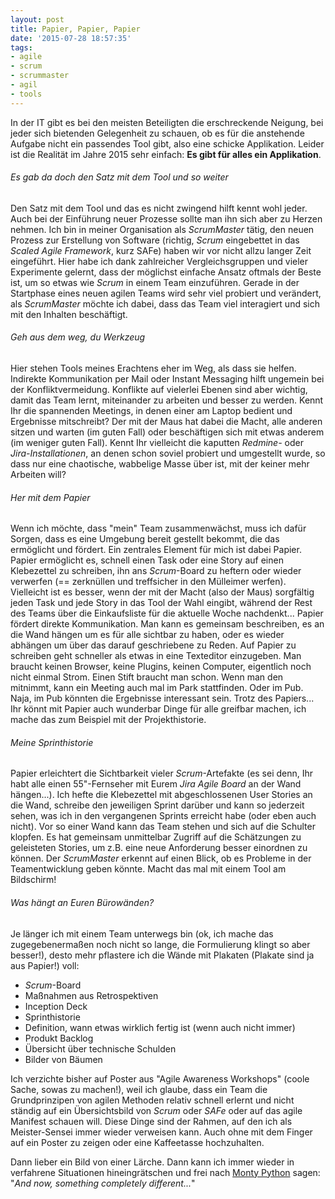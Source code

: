 ```yaml
---
layout: post
title: Papier, Papier, Papier
date: '2015-07-28 18:57:35'
tags:
- agile
- scrum
- scrummaster
- agil
- tools
---
```


In der IT gibt es bei den meisten Beteiligten die erschreckende Neigung, bei jeder sich bietenden Gelegenheit zu schauen, ob es für die anstehende Aufgabe nicht ein passendes Tool gibt, also eine schicke Applikation.
Leider ist die Realität im Jahre 2015 sehr einfach: __Es gibt für alles ein Applikation__.

###### Es gab da doch den Satz mit dem Tool und so weiter

Den Satz mit dem Tool und das es nicht zwingend hilft kennt wohl jeder. Auch bei der Einführung neuer Prozesse sollte man ihn sich aber zu Herzen nehmen. Ich bin in meiner Organisation als _ScrumMaster_ tätig, den neuen Prozess zur Erstellung von Software (richtig, _Scrum_ eingebettet in das _Scaled Agile Framework_, kurz SAFe) haben wir vor nicht allzu langer Zeit eingeführt. Hier habe ich dank zahlreicher Vergleichsgruppen und vieler Experimente gelernt, dass der möglichst einfache Ansatz oftmals der Beste ist, um so etwas wie _Scrum_ in einem Team einzuführen.
Gerade in der Startphase eines neuen agilen Teams wird sehr viel probiert und verändert, als _ScrumMaster_ möchte ich dabei, dass das Team viel interagiert und sich mit den Inhalten beschäftigt.

###### Geh aus dem weg, du Werkzeug
Hier stehen Tools meines Erachtens eher im Weg, als dass sie helfen. Indirekte Kommunikation per Mail oder Instant Messaging hilft ungemein bei der Konfliktvermeidung. Konflikte auf vielerlei Ebenen sind aber wichtig, damit das Team lernt, miteinander zu arbeiten und besser zu werden.
Kennt Ihr die spannenden Meetings, in denen einer am Laptop bedient und Ergebnisse mitschreibt? Der mit der Maus hat dabei die Macht, alle anderen sitzen und warten (im guten Fall) oder beschäftigen sich mit etwas anderem (im weniger guten Fall). 
Kennt Ihr vielleicht die kaputten _Redmine-_ oder _Jira-Installationen_, an denen schon soviel probiert und umgestellt wurde, so dass nur eine chaotische, wabbelige Masse über ist, mit der keiner mehr Arbeiten will?

###### Her mit dem Papier
Wenn ich möchte, dass "mein" Team zusammenwächst, muss ich dafür Sorgen, dass es eine Umgebung bereit gestellt bekommt, die das ermöglicht und fördert. Ein zentrales Element für mich ist dabei Papier.
Papier ermöglicht es, schnell einen Task oder eine Story auf einen Klebezettel zu schreiben, ihn ans _Scrum_-Board zu heftern oder wieder verwerfen (== zerknüllen und treffsicher in den Mülleimer werfen). Vielleicht ist es besser, wenn der mit der Macht (also der Maus) sorgfältig jeden Task und jede Story in das Tool der Wahl eingibt, während der Rest des Teams über die Einkaufsliste für die aktuelle Woche nachdenkt...
Papier fördert direkte Kommunikation. Man kann es gemeinsam beschreiben, es an die Wand hängen um es für alle sichtbar zu haben, oder es wieder abhängen um über das darauf geschriebene zu Reden.
Auf Papier zu schreiben geht schneller als etwas in eine Texteditor einzugeben. Man braucht keinen Browser, keine Plugins, keinen Computer, eigentlich noch nicht einmal Strom. Einen Stift braucht man schon. Wenn man den mitnimmt, kann ein Meeting auch mal im Park stattfinden. Oder im Pub. Naja, im Pub könnten die Ergebnisse interessant sein. Trotz des Papiers...
Ihr könnt mit Papier auch wunderbar Dinge für alle greifbar machen, ich mache das zum Beispiel mit der Projekthistorie.

###### Meine Sprinthistorie
Papier erleichtert die Sichtbarkeit vieler _Scrum_-Artefakte (es sei denn, Ihr habt alle einen 55"-Fernseher mit Eurem _Jira Agile Board_ an der Wand hängen...). Ich hefte die Klebezettel mit abgeschlossenen User Stories an die Wand, schreibe den jeweiligen Sprint darüber und kann so jederzeit sehen, was ich in den vergangenen Sprints erreicht habe (oder eben auch nicht). Vor so einer Wand kann das Team stehen und sich auf die Schulter klopfen. Es hat gemeinsam unmittelbar Zugriff auf die Schätzungen zu geleisteten Stories, um z.B. eine neue Anforderung besser einordnen zu können.
Der _ScrumMaster_ erkennt auf einen Blick, ob es Probleme in der Teamentwicklung geben könnte.
Macht das mal mit einem Tool am Bildschirm!

###### Was hängt an Euren Bürowänden?
Je länger ich mit einem Team unterwegs bin (ok, ich mache das zugegebenermaßen noch nicht so lange, die Formulierung klingt so aber besser!), desto mehr pflastere ich die Wände mit Plakaten (Plakate sind ja aus Papier!) voll:

* _Scrum_-Board
* Maßnahmen aus Retrospektiven
* Inception Deck
* Sprinthistorie
* Definition, wann etwas wirklich fertig ist (wenn auch nicht immer)
* Produkt Backlog
* Übersicht über technische Schulden
* Bilder von Bäumen

Ich verzichte bisher auf Poster aus "Agile Awareness Workshops" (coole Sache, sowas zu machen!), weil ich glaube, dass ein Team die Grundprinzipen von agilen Methoden relativ schnell erlernt und nicht ständig auf ein Übersichtsbild von _Scrum_ oder _SAFe_ oder auf das agile Manifest schauen will. Diese Dinge sind der Rahmen, auf den ich als Meister-Sensei immer wieder verweisen kann. Auch ohne mit dem Finger auf ein Poster zu zeigen oder eine Kaffeetasse hochzuhalten.

Dann lieber ein Bild von einer Lärche. Dann kann ich immer wieder in verfahrene Situationen hineingrätschen und frei nach [Monty Python](https://www.youtube.com/watch?v=ug8nHaelWtc) sagen: "_And now, something completely different..._"
